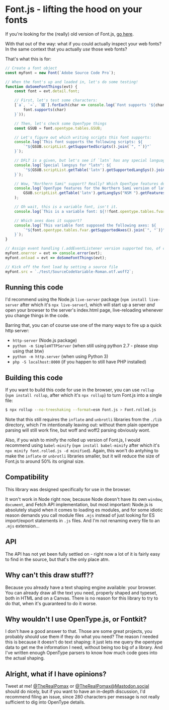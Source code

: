 # Font.js - lifting the hood on your fonts


If you're looking for the (really) old version of Font.js, [go here](https://github.com/Pomax/Font.js/tree/v2015).

With that out of the way: what if you could actually inspect your web fonts? In the same context that you actually _use_ those web fonts?

That's what this is for:

```js
// Create a font object
const myFont = new Font(`Adobe Source Code Pro`);

// When the font's up and loaded in, let's do some testing!
function doSomeFontThings(evt) {
    const font = evt.detail.font;

    // First, let's test some characters:
    [`a`, `→`, `嬉`].forEach(char => console.log(`Font supports '${char}': ${
        font.supports(char)
    }`));

    // Then, let's check some OpenType things
    const GSUB = font.opentype.tables.GSUB;

    // Let's figure out which writing scripts this font supports:
    console.log(`This font supports the following scripts: ${
        `"${GSUB.scriptList.getSupportedScripts().join(`", "`)}"`
    }`);

    // DFLT is a given, but let's see if `latn` has any special language/system rules...
    console.log(`Special langsys for "latn": ${
        `"${GSUB.scriptList.getTable('latn').getSupportedLangSys().join(`", "`)}"`
    }`);

    // Wow, "Northern Sami" support? Really? Which OpenType features does that use?
    console.log(`OpenType features for the Northern Sami version of latin script:`,
        GSUB.scriptList.getTable('latn').getLangSys("NSM ").getFeatures()
    );

    // Oh wait, this is a variable font, isn't it.
    console.log(`This is a variable font: ${!!font.opentype.tables.fvar}`);

    // Which axes does it support?
    console.log(`This variable font supposed the following axes: ${
        `"${font.opentype.tables.fvar.getSupportedAxes().join(`", "`)}"`
    }`);
}

// Assign event handling (.addEventListener version supported too, of course)
myFont.onerror = evt => console.error(evt);
myFont.onload = evt => doSomeFontThings(evt);

// Kick off the font load by setting a source file
myFont.src = `./test/SourceCodeVariable-Roman.otf.woff2`;
```

## Running this code

I'd recommend using the Node.js `live-server` package (`npm install live-server` after which it's `npx live-server`), which will start up a server _and_ open your browser to the server's index.html page, live-reloading whenever you change things in the code.

Barring that, you can of course use one of the many ways to fire up a quick http server:
- `http-server` (Node.js package)
- `python -m SimpleHTTPServer` (when still using python 2.7 - please stop using that btw) 
- `python -m http.server` (when using Python 3)
- `php -S localhost:8000` (if you happen to still have PHP installed)

## Building this code

If you want to build this code for use in  the browser, you can use `rollup` (`npm install rollup`, after which it's `npx rollup`) to turn Font.js into a single file:

```bash
$ npx rollup --no-treeshaking --format=esm Font.js > Font.rolled.js
```

Note that this still requires the `inflate` and `unbrotli` libraries from the `./lib` directory, which I'm intentionally leaving out: without them plain opentype parsing will still work fine, but woff and woff2 parsing obviously wont.

Also, if you wish to minify the rolled up version of Font.js, I would recommend using `babel-minify` (`npm install babel-minify` after which it's `npx minify font.rolled.js -d minified`). Again, this won't do antyhing to make the `inflate` or `unbrotli` libraries smaller, but it will reduce the size of Font.js to around 50% its original size.

## Compatibility

This library was designed specifically for use in the browser.

It won't work in Node right now, because Node doesn't have its own `window`, `document`, and Fetch API implementation, but most important: Node.js is absolutely stupid when it comes to loading es modules, and for some idiotic reason demands you call module files `.mjs` instead of just looking for ES import/export statements in `.js` files. And I'm not renaming every file to an `.mjs` extension...

## API

The API has not yet been fully settled on - right now a lot of it is fairly easy to find in the source, but that's the only place atm.

## Why can't this draw stuff??

Because you already have a text shaping engine available: your browser. You can already draw all the text you need, properly shaped and typeset, both in HTML and on a Canvas. There is no reason for this library to try to do that, when it's guaranteed to do it worse.

## Why wouldn't I use OpenType.js, or Fontkit?

I don't have a good answer to that. Those are some great projects, you probably _should_ use them if they do what you need? The reason _I_ needed this is because it doesn't do text shaping: it just lets me query the opentype data to get me the information I need, without being too big of a library. And I've written enough OpenType parsers to know how much code goes into the actual shaping.

## Alright, what if I have opinions?

Tweet at me! [@TheRealPomax](http://twitter.com/TheRealPomax) or [@TheRealPomax@Mastodon.social](https://mastodon.social/@TheRealPomax) should do nicely, but if you want to have an in-depth discussion, I'd recommend filing an issue, since 280 characters per message is not really sufficient to dig into OpenType details.
